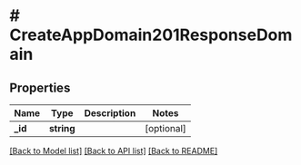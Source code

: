 # # CreateAppDomain201ResponseDomain

## Properties

Name | Type | Description | Notes
------------ | ------------- | ------------- | -------------
**_id** | **string** |  | [optional]

[[Back to Model list]](../../README.md#models) [[Back to API list]](../../README.md#endpoints) [[Back to README]](../../README.md)
